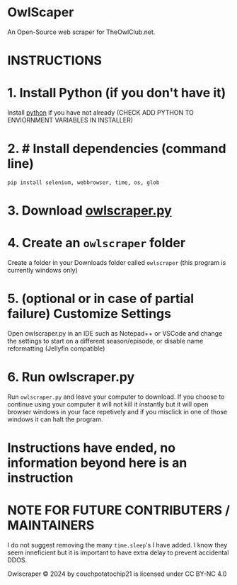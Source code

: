 # OwlScaper
An Open-Source web scraper for TheOwlClub.net.

# INSTRUCTIONS
# 1. Install Python (if you don't have it)
Install [python](https://www.python.org/downloads/) if you have not already (CHECK ADD PYTHON TO ENVIORNMENT VARIABLES IN INSTALLER)
# 2. # Install dependencies (command line)
  ```pip install selenium, webbrowser, time, os, glob```
# 3. Download [owlscraper.py](https://github.com/couchpotatochip21/OwlScaper/blob/main/owlscraper.py)
# 4. Create an `owlscraper` folder
Create a folder in your Downloads folder called `owlscraper` (this program is currently windows only)
# 5. (optional or in case of partial failure) Customize Settings
Open owlscraper.py in an IDE such as Notepad++ or VSCode and change the settings to start on a different season/episode, or disable name reformatting (Jellyfin compatible)
# 6. Run owlscraper.py
Run `owlscraper.py` and leave your computer to download. If you choose to continue using your computer it will not kill it instantly but it will open browser windows in your face repetively and if you misclick in one of those windows it can halt the program.

# Instructions have ended, no information beyond here is an instruction

# NOTE FOR FUTURE CONTRIBUTERS / MAINTAINERS
I do not suggest removing the many `time.sleep`'s I have added. I know they seem inneficient but it is important to have extra delay to prevent accidental DDOS.

Owlscraper © 2024 by couchpotatochip21 is licensed under CC BY-NC 4.0 
